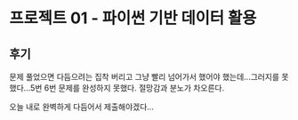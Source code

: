 # 프로젝트 01 - 파이썬 기반 데이터 활용

## 후기

문제 풀었으면 다듬으려는 집착 버리고 그냥 빨리 넘어가서 했어야 했는데...그러지를 못했다...5번 6번 문제를 완성하지 못했다. 절망감과 분노가 차오른다.

오늘 내로 완벽하게 다듬어서 제출해야겠다...